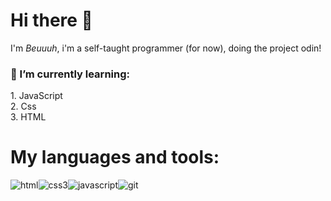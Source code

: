 <h1>Hi there 👋</h1>
<p>I'm <i>Beuuuh</i>, i'm a self-taught programmer (for now), doing the project odin!

<h3>🌱 I’m currently learning: </h3>
    1. JavaScript <br>
    2. Css <br>
    3. HTML 
</p>

<h1>My languages and tools:</h1>
<div style="display: flex;">
    <img src="https://cdn-icons-png.flaticon.com/64/732/732212.png" alt="html">
    <img src="https://cdn-icons-png.flaticon.com/64/732/732190.png" alt="css3">
    <img src="https://cdn-icons-png.flaticon.com/64/5968/5968292.png" alt="javascript">
    <img src="https://img.icons8.com/color/64/git.png" alt="git">
</div>
